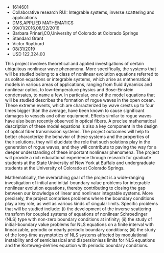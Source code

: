 
* 1614601
* Collaborative research RUI: Integrable systems, inverse scattering and applications
* DMS,APPLIED MATHEMATICS
* 09/01/2016,08/22/2016
* Barbara Prinari,CO,University of Colorado at Colorado Springs
* Standard Grant
* Victor Roytburd
* 08/31/2019
* USD 122,324.00

This project involves theoretical and applied investigations of certain
ubiquitous nonlinear wave phenomena. More specifically, the systems that will be
studied belong to a class of nonlinear evolution equations referred to as
soliton equations or integrable systems, which arise as mathematical models in
various areas of applications, ranging from fluid dynamics and nonlinear optics,
to low-temperature physics and Bose-Einstein condensates, to name a few. In
particular, one of the model equations that will be studied describes the
formation of rogue waves in the open ocean. These extreme events, which are
characterized by wave crests up to four times bigger than the average, have been
known to cause significant damages to vessels and other equipment. Effects
similar to rogue waves have also been recently observed in optical fibers. A
precise mathematical description of these model equations is also a key
component in the design of optical fiber transmission systems. The project
outcomes will help to better characterize the behavior of these systems and the
properties of their solutions, they will elucidate the role that such solutions
play in the generation of rogue waves, and they will contribute to paving the
way for a deeper understanding of these important nonlinear phenomena. The
project will provide a rich educational experience through research for graduate
students at the State University of New York at Buffalo and undergraduate
students at the University of Colorado at Colorado Springs.

Mathematically, the overarching goal of the project is a wide-ranging
investigation of initial and initial-boundary value problems for integrable
nonlinear evolution equations, thereby contributing to closing the gap between
our knowledge of linear and nonlinear integrable systems. More precisely, the
project comprises problems where the boundary conditions play a key role, as
well as various kinds of singular limits. Specific problems that will be studied
include: (i) the development of the inverse scattering transform for coupled
systems of equations of nonlinear Schroedinger (NLS) type with non-zero boundary
conditions at infinity; (ii) the study of initial-boundary value problems for
NLS equations on a finite interval with linearizable, periodic or nearly
periodic boundary conditions; (iii) the study of the long-time asymptotics of
NLS systems affected by modulational instability and of semiclassical and
dispersionless limits for NLS equations and the Korteweg-deVries equation with
periodic boundary conditions.
